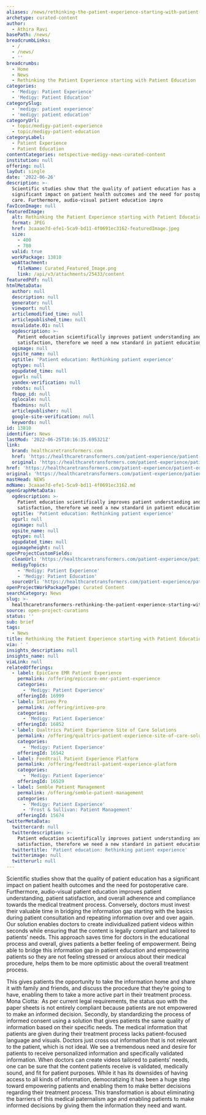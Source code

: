 ```yaml
---
aliases: /news/rethinking-the-patient-experience-starting-with-patient-education
archetype: curated-content
author:
  - Athira Ravi
basePath: /news/
breadcrumbLinks:
  - /
  - /news/
  - ''
breadcrumbs:
  - Home
  - News
  - Rethinking the Patient Experience starting with Patient Education
categories:
  - 'Medigy: Patient Experience'
  - 'Medigy: Patient Education'
categorySlug:
  - 'medigy: patient experience'
  - 'medigy: patient education'
categoryUrl:
  - topic/medigy-patient-experience
  - topic/medigy-patient-education
categoryLabel:
  - Patient Experience
  - Patient Education
contentCategories: netspective-medigy-news-curated-content
institution: null
offering: null
layOut: single
date: '2022-06-26'
description: >-
  Scientific studies show that the quality of patient education has a
  significant impact on patient health outcomes and the need for postoperative
  care. Furthermore, audio-visual patient education impro
favIconImage: null
featuredImage:
  alt: Rethinking the Patient Experience starting with Patient Education
  format: JPEG
  href: 3caaae7d-efe1-5ca9-bd11-4f0691ec3162-featuredImage.jpeg
  size:
    - 400
    - 780
  valid: true
  workPackage: 13810
  wpAttachment:
    fileName: Curated_Featured_Image.png
    link: /api/v3/attachments/25433/content
featuredPdf: null
htmlMetaData:
  author: null
  description: null
  generator: null
  viewport: null
  articlemodified_time: null
  articlepublished_time: null
  msvalidate.01: null
  ogdescription: >-
    Patient education scientifically improves patient understanding and
    satisfaction, therefore we need a new standard in patient education
  ogimage: null
  ogsite_name: null
  ogtitle: 'Patient education: Rethinking patient experience'
  ogtype: null
  ogupdated_time: null
  ogurl: null
  yandex-verification: null
  robots: null
  fbapp_id: null
  oglocale: null
  fbadmins: null
  articlepublisher: null
  google-site-verification: null
  keywords: null
id: 13810
identifier: News
lastMod: '2022-06-25T10:16:35.695321Z'
link:
  brand: healthcaretransformers.com
  href: 'https://healthcaretransformers.com/patient-experience/patient-education/'
  original: 'https://healthcaretransformers.com/patient-experience/patient-education/'
href: 'https://healthcaretransformers.com/patient-experience/patient-education/'
original: 'https://healthcaretransformers.com/patient-experience/patient-education/'
mastHead: NEWS
mdName: 3caaae7d-efe1-5ca9-bd11-4f0691ec3162.md
openGraphMetaData:
  ogdescription: >-
    Patient education scientifically improves patient understanding and
    satisfaction, therefore we need a new standard in patient education
  ogtitle: 'Patient education: Rethinking patient experience'
  ogurl: null
  ogimage: null
  ogsite_name: null
  ogtype: null
  ogupdated_time: null
  ogimageheight: null
openProjectCustomFields:
  cleanUrl: 'https://healthcaretransformers.com/patient-experience/patient-education/'
  medigyTopics:
    - 'Medigy: Patient Experience'
    - 'Medigy: Patient Education'
  sourceUrl: 'https://healthcaretransformers.com/patient-experience/patient-education/'
openProjectWorkPackageType: Curated Content
searchCategory: News
slug: >-
  healthcaretransformers-rethinking-the-patient-experience-starting-with-patient-education
source: open-project-curations
status: ''
sub: brief
tags:
  - News
title: Rethinking the Patient Experience starting with Patient Education
via: ' '
insights_description: null
insights_name: null
viaLink: null
relatedOfferings:
  - label: EpicCare EMR Patient Experience
    permalink: /offering/epiccare-emr-patient-experience
    categories:
      - 'Medigy: Patient Experience'
    offeringId: 16999
  - label: Intiveo Pro
    permalink: /offering/intiveo-pro
    categories:
      - 'Medigy: Patient Experience'
    offeringId: 16852
  - label: Qualtrics Patient Experience Site of Care Solutions
    permalink: /offering/qualtrics-patient-experience-site-of-care-solutions
    categories:
      - 'Medigy: Patient Experience'
    offeringId: 16542
  - label: Feedtrail Patient Experience Platform
    permalink: /offering/feedtrail-patient-experience-platform
    categories:
      - 'Medigy: Patient Experience'
    offeringId: 16529
  - label: Semble Patient Management
    permalink: /offering/semble-patient-management
    categories:
      - 'Medigy: Patient Experience'
      - 'Frost & Sullivan: Patient Management'
    offeringId: 15674
twitterMetaData:
  twittercard: null
  twitterdescription: >-
    Patient education scientifically improves patient understanding and
    satisfaction, therefore we need a new standard in patient education
  twittertitle: 'Patient education: Rethinking patient experience'
  twitterimage: null
  twitterurl: null
---
```

<p>Scientific studies show that the quality of patient education has a significant impact on patient health outcomes and the need for postoperative care. Furthermore, audio-visual patient education improves patient understanding, patient satisfaction, and overall adherence and compliance towards the medical treatment process.
Conversely, doctors must invest their valuable time in bridging the information gap starting with the basics during patient consultation and repeating information over and over again.
Our solution enables doctors to create individualized patient videos within seconds while ensuring that the content is legally compliant and tailored to patients’ needs.
This approach saves time for doctors in the educational process and overall, gives patients a better feeling of empowerment.
Being able to bridge this information gap in patient education and empowering patients so they are not feeling stressed or anxious about their medical procedure, helps them to be more optimistic about the overall treatment process.</p><p>This gives patients the opportunity to take the information home and share it with family and friends, and discuss the procedure that they’re going to have, enabling them to take a more active part in their treatment process.
Mona Ciotta: &nbsp;As per current legal requirements, the status quo with the paper sheets is not entirely compliant because patients are not empowered to make an informed decision.
Secondly, by standardizing the process of informed consent using a solution that gives patients the same quality of information based on their specific needs.
The medical information that patients are given during their treatment process lacks patient-focused language and visuals.
Doctors just cross out information that is not relevant to the patient, which is not ideal.
We see a tremendous need and desire for patients to receive personalized information and specifically validated information.
When doctors can create videos tailored to patients’ needs, one can be sure that the content patients receive is validated, medically sound, and fit for patient purposes.
While it has its downsides of having access to all kinds of information, democratizing it has been a huge step toward empowering patients and enabling them to make better decisions regarding their treatment process.
This transformation is about eliminating the barriers of this medical paternalism age and enabling patients to make informed decisions by giving them the information they need and want.</p>